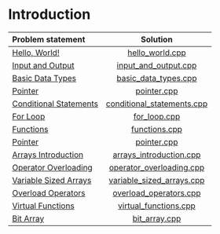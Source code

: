 # Introduction

|     Problem statement      |            Solution            |
|:---------------------------|:------------------------------:|
| [Hello, World!][]          | [hello_world.cpp][]            |
| [Input and Output][]       | [input_and_output.cpp][]       |
| [Basic Data Types][]       | [basic_data_types.cpp][]       |
| [Pointer][]                | [pointer.cpp][]                |
| [Conditional Statements][] | [conditional_statements.cpp][] |
| [For Loop][]               | [for_loop.cpp][]               |
| [Functions][]              | [functions.cpp][]              |
| [Pointer][]                | [pointer.cpp][]                |
| [Arrays Introduction][]    | [arrays_introduction.cpp][]    |
| [Operator Overloading][]   | [operator_overloading.cpp][]   |
| [Variable Sized Arrays][]  | [variable_sized_arrays.cpp][]  |
| [Overload Operators][]     | [overload_operators.cpp][]     |
| [Virtual Functions][]      | [virtual_functions.cpp][]      |
| [Bit Array][]              | [bit_array.cpp][]              |

[Hello, World!]:          https://www.hackerrank.com/challenges/cpp-hello-world
[Input and Output]:       https://www.hackerrank.com/challenges/cpp-input-and-output
[Basic Data Types]:       https://www.hackerrank.com/challenges/c-tutorial-basic-data-types
[Pointer]:                https://www.hackerrank.com/challenges/c-tutorial-pointer
[Conditional Statements]: https://www.hackerrank.com/challenges/c-tutorial-conditional-if-else
[For Loop]:               https://www.hackerrank.com/challenges/c-tutorial-for-loop
[Functions]:              https://www.hackerrank.com/challenges/c-tutorial-functions
[Pointer]:                https://www.hackerrank.com/challenges/c-tutorial-pointer
[Arrays Introduction]:    https://www.hackerrank.com/challenges/arrays-introduction
[Operator Overloading]:   https://www.hackerrank.com/challenges/operator-overloading
[Variable Sized Arrays]:  https://www.hackerrank.com/challenges/variable-sized-arrays
[Overload Operators]:     https://www.hackerrank.com/challenges/overload-operators
[Virtual Functions]:      https://www.hackerrank.com/challenges/virtual-functions
[Bit Array]:              https://www.hackerrank.com/challenges/bitset-1

[hello_world.cpp]:            hello_world.cpp
[input_and_output.cpp]:       input_and_output.cpp
[basic_data_types.cpp]:       basic_data_types.cpp
[pointer.cpp]:                pointer.cpp
[conditional_statements.cpp]: conditional_statements.cpp
[for_loop.cpp]:               for_loop.cpp
[functions.cpp]:              functions.cpp
[pointer.cpp]:                pointer.cpp
[arrays_introduction.cpp]:    arrays_introduction.cpp
[operator_overloading.cpp]:   operator_overloading.cpp
[variable_sized_arrays.cpp]:  variable_sized_arrays.cpp
[overload_operators.cpp]:     overload_operators.cpp
[virtual_functions.cpp]:      virtual_functions.cpp
[bit_array.cpp]:              bit_array.cpp

